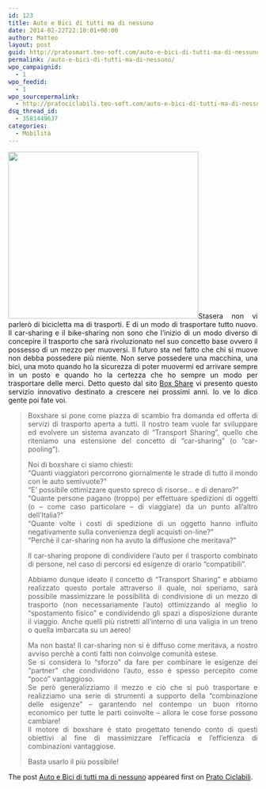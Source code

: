 ```yaml
---
id: 123
title: Auto e Bici di tutti ma di nessuno
date: 2014-02-22T22:10:01+00:00
author: Matteo
layout: post
guid: http://pratosmart.teo-soft.com/auto-e-bici-di-tutti-ma-di-nessuno/
permalink: /auto-e-bici-di-tutti-ma-di-nessuno/
wpo_campaignid:
  - 1
wpo_feedid:
  - 1
wpo_sourcepermalink:
  - http://pratociclabili.teo-soft.com/auto-e-bici-di-tutti-ma-di-nessuno/
dsq_thread_id:
  - 3581449637
categories:
  - Mobilità
---
```

<p style="text-align: justify;">
  <img class="alignleft" src="http://www.prodron.it/img/projects/boxshare-2.png" alt="" width="384" height="337" />Stasera non vi parlerò di bicicletta ma di trasporti. E di un modo di trasportare tutto nuovo. Il car-sharing e il bike-sharing non sono che l’inizio di un modo diverso di concepire il trasporto che sarà rivoluzionato nel suo concetto base ovvero il possesso di un mezzo per muoversi. Il futuro sta nel fatto che chi si muove non debba possedere più niente. Non serve possedere una macchina, una bici, una moto quando ho la sicurezza di poter muovermi ed arrivare sempre in un posto e quando ho la certezza che ho sempre un modo per trasportare delle merci. Detto questo dal sito <a title="Box Share" href="http://www.boxshare.it/what" target="_blank">Box Share</a> vi presento questo servizio innovativo destinato a crescere nei prossimi anni. Io ve lo dico gente poi fate voi.
</p>

> <p style="text-align: justify;">
>   Boxshare si pone come piazza di scambio fra domanda ed offerta di servizi di trasporto aperta a tutti. Il nostro team vuole far sviluppare ed evolvere un sistema avanzato di “Transport Sharing”, quello che riteniamo una estensione del concetto di “car-sharing” (o “car-pooling”).
> </p>
> 
> <p style="text-align: justify;">
>   Noi di boxshare ci siamo chiesti:<br /> “Quanti viaggiatori percorrono giornalmente le strade di tutto il mondo con le auto semivuote?”<br /> “E’ possibile ottimizzare questo spreco di risorse… e di denaro?”<br /> “Quante persone pagano (troppo) per effettuare spedizioni di oggetti (o – come caso particolare – di viaggiare) da un punto all’altro dell’Italia?”<br /> “Quante volte i costi di spedizione di un oggetto hanno influito negativamente sulla convenienza degli acquisti on-line?”<br /> “Perchè il car-sharing non ha avuto la diffusione che meritava?”
> </p>
> 
> <p style="text-align: justify;">
>   Il car-sharing propone di condividere l’auto per il trasporto combinato di persone, nel caso di percorsi ed esigenze di orario “compatibili”.
> </p>
> 
> <p style="text-align: justify;">
>   Abbiamo dunque ideato il concetto di “Transport Sharing” e abbiamo realizzato questo portale attraverso il quale, noi speriamo, sarà possibile massimizzare le possibilità di condivisione di un mezzo di trasporto (non necessariamente l’auto) ottimizzando al meglio lo “spostamento fisico” e condividendo gli spazi a disposizione durante il viaggio. Anche quelli più ristretti all’interno di una valigia in un treno o quella imbarcata su un aereo!
> </p>
> 
> <p style="text-align: justify;">
>   Ma non basta! Il car-sharing non si è diffuso come meritava, a nostro avviso perchè a conti fatti non coinvolge comunità estese.<br /> Se si considera lo “sforzo” da fare per combinare le esigenze dei “partner” che condividono l’auto, esso è spesso percepito come “poco” vantaggioso.<br /> Se però generalizziamo il mezzo e ciò che si può trasportare e realizziamo una serie di strumenti a supporto della “combinazione delle esigenze” – garantendo nel contempo un buon ritorno economico per tutte le parti coinvolte – allora le cose forse possono cambiare!<br /> Il motore di boxshare è stato progettato tenendo conto di questi obiettivi al fine di massimizzare l’efficacia e l’efficienza di combinazioni vantaggiose.
> </p>
> 
> <p style="text-align: justify;">
>   Basta usarlo il più possibile!
> </p>

<p style="text-align: justify;">
  The post <a href="http://pratociclabili.teo-soft.com/auto-e-bici-di-tutti-ma-di-nessuno/" rel="nofollow">Auto e Bici di tutti ma di nessuno</a> appeared first on <a href="http://pratociclabili.teo-soft.com" rel="nofollow">Prato Ciclabili</a>.
</p>
